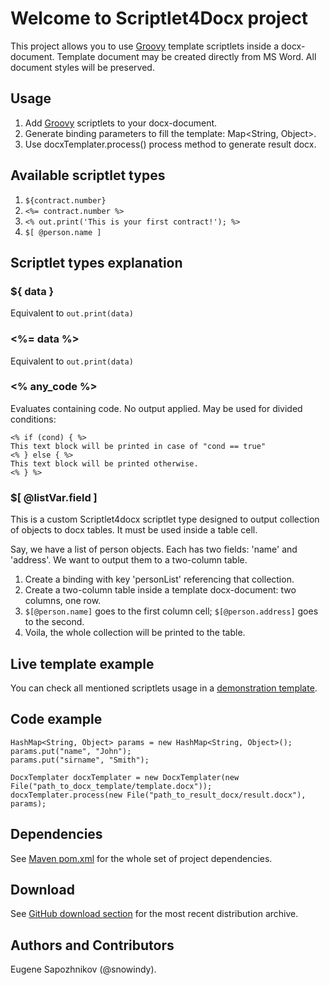 # Welcome to Scriptlet4Docx project
This project allows you to use [Groovy](http://groovy.codehaus.org/) template scriptlets inside a docx-document. Template document may be created directly from MS Word. All document styles will be preserved.

## Usage
1. Add [Groovy](http://groovy.codehaus.org/) scriptlets to your docx-document.
2. Generate binding parameters to fill the template: Map&lt;String, Object&gt;.
3. Use docxTemplater.process() process method to generate result docx.

## Available scriptlet types

1. ```${contract.number}```
2. ```<%= contract.number %>```
3. ```<% out.print('This is your first contract!'); %>```
4. ```$[ @person.name ]```

## Scriptlet types explanation
### ${ data }
Equivalent to ```out.print(data)```
### &lt;%= data %&gt;
Equivalent to ```out.print(data)```
### &lt;% any_code %&gt;
Evaluates containing code. No output applied.
May be used for divided conditions:

```
<% if (cond) { %>
This text block will be printed in case of "cond == true"
<% } else { %>
This text block will be printed otherwise.
<% } %>
```
### $[ @listVar.field ]
This is a custom Scriptlet4docx scriptlet type designed to output collection of objects to docx tables. It must be used inside a table cell.

Say, we have a list of person objects. Each has two fields: 'name' and 'address'. We want to output them to a two-column table.

1. Create a binding with key 'personList' referencing that collection.
2. Create a two-column table inside a template docx-document: two columns, one row.
3. ```$[@person.name]``` goes to the first column cell; ```$[@person.address]``` goes to the second.
4. Voila, the whole collection will be printed to the table.

## Live template example 
You can check all mentioned scriptlets usage in a [demonstration template](https://github.com/downloads/snowindy/scriptlet4docx/template-example.docx).

## Code example
```
HashMap<String, Object>	params = new HashMap<String, Object>();
params.put("name", "John");
params.put("sirname", "Smith");

DocxTemplater docxTemplater = new DocxTemplater(new File("path_to_docx_template/template.docx"));
docxTemplater.process(new File("path_to_result_docx/result.docx"), params);
```

## Dependencies
See [Maven pom.xml](https://github.com/snowindy/scriptlet4docx/blob/master/pom.xml) for the whole set of project dependencies.

## Download 
See [GitHub download section](https://github.com/snowindy/scriptlet4docx/downloads) for the most recent distribution archive.

## Authors and Contributors
Eugene Sapozhnikov (@snowindy).